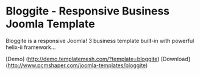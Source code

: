 # Bloggite - Responsive Business Joomla Template

Bloggite is a responsive Joomla! 3 business template built-in with powerful helix-ii framework...

[Demo] (http://demo.templatemesh.com/?template=bloggite)
[Download] (http://www.pcmshaper.com/joomla-templates/bloggite)

